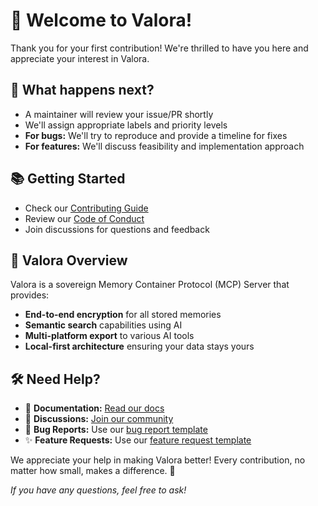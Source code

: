 # 👋 **Welcome to Valora!**

Thank you for your first contribution! We're thrilled to have you here and appreciate your interest in Valora.

## 🚀 **What happens next?**
- A maintainer will review your issue/PR shortly
- We'll assign appropriate labels and priority levels
- **For bugs:** We'll try to reproduce and provide a timeline for fixes
- **For features:** We'll discuss feasibility and implementation approach

## 📚 **Getting Started**
- Check our [Contributing Guide](https://github.com/yorbuachi72/valora-memory-server/blob/main/CONTRIBUTING.md)
- Review our [Code of Conduct](https://github.com/yorbuachi72/valora-memory-server/blob/main/CODE_OF_CONDUCT.md)
- Join discussions for questions and feedback

## 🎯 **Valora Overview**
Valora is a sovereign Memory Container Protocol (MCP) Server that provides:
- **End-to-end encryption** for all stored memories
- **Semantic search** capabilities using AI
- **Multi-platform export** to various AI tools
- **Local-first architecture** ensuring your data stays yours

## 🛠️ **Need Help?**
- 📖 **Documentation:** [Read our docs](https://yorbuachi72.github.io/valora-memory-server/)
- 💬 **Discussions:** [Join our community](https://github.com/yorbuachi72/valora-memory-server/discussions)
- 🐛 **Bug Reports:** Use our [bug report template](https://github.com/yorbuachi72/valora-memory-server/issues/new?template=bug-report.md)
- ✨ **Feature Requests:** Use our [feature request template](https://github.com/yorbuachi72/valora-memory-server/issues/new?template=feature-request.md)

We appreciate your help in making Valora better! Every contribution, no matter how small, makes a difference. 🚀

*If you have any questions, feel free to ask!*
